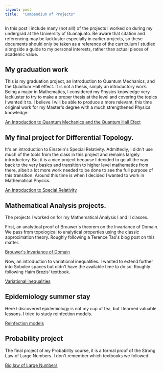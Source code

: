 ```yaml
---
layout: post
title:  "Compendium of Projects"
---
```


In this post I include many (not all!) of the projects I worked on during my undergrad at the University of Guanajuato. Be aware that citation
and referencing may be lackluster especially in earlier projects, so these documents should only be taken as a reference of the curriculum I studied alongside a guide to my personal interests,
rather than actual pieces of academic value.

## My graduation work

This is my graduation project, an Introduction to Quantum Mechanics, and the Quantum Hall effect. It is not a thesis, simply an introductory work. Being a major in Mathematics, I considered my Physics knowledge
very lackluster to try to make a proper thesis at the level and covering the topics I wanted it to. I believe I will be able to produce
a more relevant, this time original work for my Master's degree with a much strengthened Physics knowledge.

[An Introduction to Quantum Mechanics and the Quantum Hall Efect](/assets/introduccion_mec_cuantica-corregido.pdf)

## My final project for Differential Topology.

It's an introduction to Einstein's Special Relativity. Admittedly, I didn't use much of the tools from the class in this project and remains largely introductory. But it is a nice project
because I decided to go all the way back to the very basics and transition to higher level mathematics from there, albeit a lot more work needed
to be done to see the full purpose of this transition. Around this time is when I decided I wanted to work in Mathematical Physics.

[An Introduction to Special Relativity](/assets/relatividad.pdf)

## Mathematical Analysis projects.

The projects I worked on for my Mathematical Analysis I and II classes.

First, an analytical proof of Brouwer's theorem on the Invariance of Domain. We pass from topological to analytical properties using the classic
approximation theory. Roughly following a Terence Tao's blog post on this matter.

[Brouwer's Invariance of Domain](/assets/invarianza_dominio.pdf)

Now, an introduction to variational inequalities. I wanted to extend further into Sobolev spaces but didn't have the available time to do so.
Roughly following Haim Brezis' textbook.

[Variational inequalities](/assets/intro_desigualdades_variacionales.pdf)

## Epidemiology summer stay

Here I discovered epidemiology is not my cup of tea, but I learned valuable lessons. I tried to study reinfection models.

[Reinfection models](/assets/modelos_de_reinfeccion.pdf)

## Probability project

The final project of my Probability course, it is a formal proof of the Strong Law of Large Numbers. I don't remember which textbooks we followed.

[Big law of Large Numbers](/assets/ley_fuerte_numeros_grandes.pdf)
